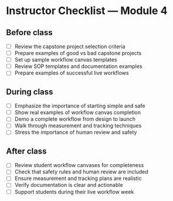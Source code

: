 # Instructor Checklist — Module 4

## Before class

- [ ] Review the capstone project selection criteria
- [ ] Prepare examples of good vs bad capstone projects
- [ ] Set up sample workflow canvas templates
- [ ] Review SOP templates and documentation examples
- [ ] Prepare examples of successful live workflows

## During class

- [ ] Emphasize the importance of starting simple and safe
- [ ] Show real examples of workflow canvas completion
- [ ] Demo a complete workflow from design to launch
- [ ] Walk through measurement and tracking techniques
- [ ] Stress the importance of human review and safety

## After class

- [ ] Review student workflow canvases for completeness
- [ ] Check that safety rules and human review are included
- [ ] Ensure measurement and tracking plans are realistic
- [ ] Verify documentation is clear and actionable
- [ ] Support students during their live workflow week
